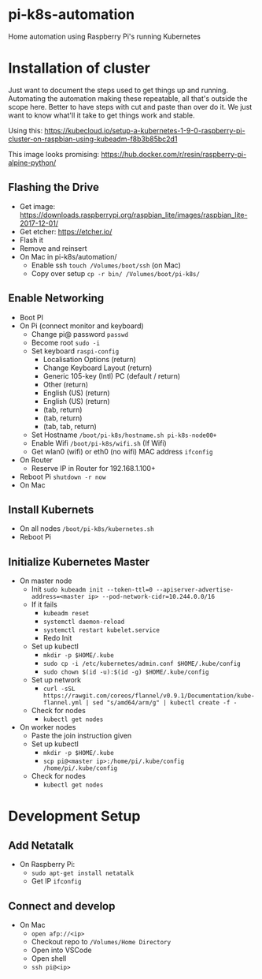 # pi-k8s-automation

Home automation using Raspberry Pi's running Kubernetes

# Installation of cluster

Just want to document the steps used to get things up and running.  Automating the automation making these repeatable, all that's outside the scope here.  Better to have steps with cut and paste than over do it.  We just want to know what'll it take to get things work and stable. 

Using this: https://kubecloud.io/setup-a-kubernetes-1-9-0-raspberry-pi-cluster-on-raspbian-using-kubeadm-f8b3b85bc2d1

This image looks promising: https://hub.docker.com/r/resin/raspberry-pi-alpine-python/

## Flashing the Drive

- Get image: https://downloads.raspberrypi.org/raspbian_lite/images/raspbian_lite-2017-12-01/
- Get etcher: https://etcher.io/
- Flash it
- Remove and reinsert
- On Mac in pi-k8s/automation/
  - Enable ssh `touch /Volumes/boot/ssh` (on Mac)
  - Copy over setup `cp -r bin/ /Volumes/boot/pi-k8s/`

## Enable Networking

- Boot PI
- On Pi (connect monitor and keyboard)
  - Change pi@ password `passwd`
  - Become root `sudo -i`
  - Set keyboard `raspi-config`
    - Localisation Options (return)
    - Change Keyboard Layout (return)
    - Generic 105-key (Intl) PC (default / return)
    - Other (return)
    - English (US) (return)
    - English (US) (return)
    - (tab, return)
    - (tab, return)
    - (tab, tab, return)
  - Set Hostname `/boot/pi-k8s/hostname.sh pi-k8s-node00+`
  - Enable Wifi `/boot/pi-k8s/wifi.sh` (If Wifi)
  - Get wlan0 (wifi) or eth0 (no wifi) MAC address `ifconfig`
- On Router
  - Reserve IP in Router for 192.168.1.100+
- Reboot Pi `shutdown -r now`
- On Mac

## Install Kubernets

- On all nodes `/boot/pi-k8s/kubernetes.sh`
- Reboot Pi

## Initialize Kubernetes Master

- On master node
  - Init `sudo kubeadm init --token-ttl=0 --apiserver-advertise-address=<master ip> --pod-network-cidr=10.244.0.0/16`
  - If it fails
    - `kubeadm reset`
    - `systemctl daemon-reload`
    - `systemctl restart kubelet.service`
    - Redo Init
  - Set up kubectl
    - `mkdir -p $HOME/.kube`
    - `sudo cp -i /etc/kubernetes/admin.conf $HOME/.kube/config`
    - `sudo chown $(id -u):$(id -g) $HOME/.kube/config`
  - Set up network
    - `curl -sSL https://rawgit.com/coreos/flannel/v0.9.1/Documentation/kube-flannel.yml | sed "s/amd64/arm/g" | kubectl create -f -`
  - Check for nodes
    - `kubectl get nodes`
- On worker nodes
  - Paste the join instruction given
  - Set up kubectl
    - `mkdir -p $HOME/.kube`
    - `scp pi@<master ip>:/home/pi/.kube/config /home/pi/.kube/config`
  - Check for nodes
    - `kubectl get nodes`

# Development Setup

## Add Netatalk

- On Raspberry Pi:
  - `sudo apt-get install netatalk`
  - Get IP `ifconfig`

## Connect and develop

- On Mac
  - `open afp://<ip>`
  - Checkout repo to `/Volumes/Home Directory`
  - Open into VSCode
  - Open shell
  - `ssh pi@<ip>`
  